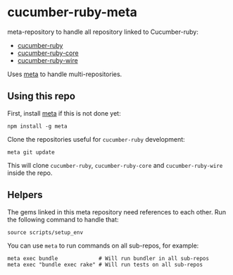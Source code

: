 # cucumber-ruby-meta

meta-repository to handle all repository linked to Cucumber-ruby:
 - [cucumber-ruby](https://github.com/cucumber/cucumber-ruby)
 - [cucumber-ruby-core](https://github.com/cucumber/cucumber-ruby-core)
 - [cucumber-ruby-wire](https://github.com/cucumber/cucumber-ruby-wire)

Uses [meta](https://github.com/mateodelnorte/meta) to handle multi-repositories.

## Using this repo

First, install [meta](https://github.com/mateodelnorte/meta) if this is not done yet:

```shell
npm install -g meta
```

Clone the repositories useful for `cucumber-ruby` development:

```shell
meta git update
```

This will clone `cucumber-ruby`, `cucumber-ruby-core` and `cucumber-ruby-wire` inside the repo.


## Helpers

The gems linked in this meta repository need references to each other. Run the following command to handle that:

```shell
source scripts/setup_env
```

You can use `meta` to run commands on all sub-repos, for example:

```shell
meta exec bundle             # Will run bundler in all sub-repos
meta exec "bundle exec rake" # Will run tests on all sub-repos
```
